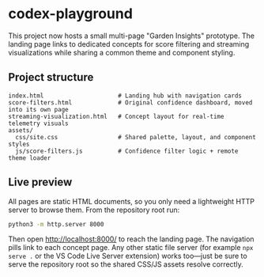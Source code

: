 # codex-playground

This project now hosts a small multi-page "Garden Insights" prototype. The landing page links to
dedicated concepts for score filtering and streaming visualizations while sharing a common theme
and component styling.

## Project structure

```
index.html                     # Landing hub with navigation cards
score-filters.html             # Original confidence dashboard, moved into its own page
streaming-visualization.html   # Concept layout for real-time telemetry visuals
assets/
  css/site.css                 # Shared palette, layout, and component styles
  js/score-filters.js          # Confidence filter logic + remote theme loader
```

## Live preview

All pages are static HTML documents, so you only need a lightweight HTTP server to browse them.
From the repository root run:

```bash
python3 -m http.server 8000
```

Then open <http://localhost:8000/> to reach the landing page. The navigation pills link to each
concept page. Any other static file server (for example `npx serve .` or the VS Code Live Server
extension) works too—just be sure to serve the repository root so the shared CSS/JS assets resolve
correctly.
